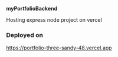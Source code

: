**myPortfolioBackend**

Hosting express node project on vercel



### Deployed on
https://portfolio-three-sandy-48.vercel.app
